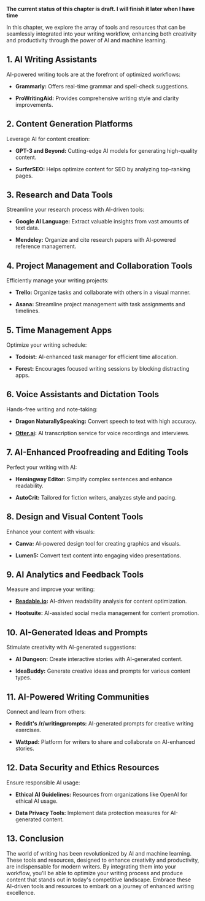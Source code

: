 **The current status of this chapter is draft. I will finish it later when I have time**

In this chapter, we explore the array of tools and resources that can be seamlessly integrated into your writing workflow, enhancing both creativity and productivity through the power of AI and machine learning.

**1. AI Writing Assistants**
----------------------------

AI-powered writing tools are at the forefront of optimized workflows:

* **Grammarly:** Offers real-time grammar and spell-check suggestions.

* **ProWritingAid:** Provides comprehensive writing style and clarity improvements.

**2. Content Generation Platforms**
-----------------------------------

Leverage AI for content creation:

* **GPT-3 and Beyond:** Cutting-edge AI models for generating high-quality content.

* **SurferSEO:** Helps optimize content for SEO by analyzing top-ranking pages.

**3. Research and Data Tools**
------------------------------

Streamline your research process with AI-driven tools:

* **Google AI Language:** Extract valuable insights from vast amounts of text data.

* **Mendeley:** Organize and cite research papers with AI-powered reference management.

**4. Project Management and Collaboration Tools**
-------------------------------------------------

Efficiently manage your writing projects:

* **Trello:** Organize tasks and collaborate with others in a visual manner.

* **Asana:** Streamline project management with task assignments and timelines.

**5. Time Management Apps**
---------------------------

Optimize your writing schedule:

* **Todoist:** AI-enhanced task manager for efficient time allocation.

* **Forest:** Encourages focused writing sessions by blocking distracting apps.

**6. Voice Assistants and Dictation Tools**
-------------------------------------------

Hands-free writing and note-taking:

* **Dragon NaturallySpeaking:** Convert speech to text with high accuracy.

* **[Otter.ai](http://Otter.ai):** AI transcription service for voice recordings and interviews.

**7. AI-Enhanced Proofreading and Editing Tools**
-------------------------------------------------

Perfect your writing with AI:

* **Hemingway Editor:** Simplify complex sentences and enhance readability.

* **AutoCrit:** Tailored for fiction writers, analyzes style and pacing.

**8. Design and Visual Content Tools**
--------------------------------------

Enhance your content with visuals:

* **Canva:** AI-powered design tool for creating graphics and visuals.

* **Lumen5:** Convert text content into engaging video presentations.

**9. AI Analytics and Feedback Tools**
--------------------------------------

Measure and improve your writing:

* **[Readable.io](http://Readable.io):** AI-driven readability analysis for content optimization.

* **Hootsuite:** AI-assisted social media management for content promotion.

**10. AI-Generated Ideas and Prompts**
--------------------------------------

Stimulate creativity with AI-generated suggestions:

* **AI Dungeon:** Create interactive stories with AI-generated content.

* **IdeaBuddy:** Generate creative ideas and prompts for various content types.

**11. AI-Powered Writing Communities**
--------------------------------------

Connect and learn from others:

* **Reddit's /r/writingprompts:** AI-generated prompts for creative writing exercises.

* **Wattpad:** Platform for writers to share and collaborate on AI-enhanced stories.

**12. Data Security and Ethics Resources**
------------------------------------------

Ensure responsible AI usage:

* **Ethical AI Guidelines:** Resources from organizations like OpenAI for ethical AI usage.

* **Data Privacy Tools:** Implement data protection measures for AI-generated content.

**13. Conclusion**
------------------

The world of writing has been revolutionized by AI and machine learning. These tools and resources, designed to enhance creativity and productivity, are indispensable for modern writers. By integrating them into your workflow, you'll be able to optimize your writing process and produce content that stands out in today's competitive landscape. Embrace these AI-driven tools and resources to embark on a journey of enhanced writing excellence.

